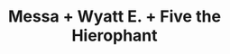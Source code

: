 ---
layout: post
category: concert
title: Messa + Wyatt E. + Five the Hierophant
artists: 
- Messa
- Wyatt E.
- Five the Hierophant
place: 
- Glazart
country: France
city: Paris
---